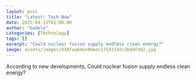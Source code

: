 ```yaml
---
layout: post
title: "Latest: Tech Now"
date: 2025-04-12T01:00:00
author: "badely"
categories: [Technology]
tags: []
excerpt: "Could nuclear fusion supply endless clean energy?"
image: assets/images/830faa64ee90eec175d133dc3b4df492.jpg
---
```


According to new developments, Could nuclear fusion supply endless clean energy?


